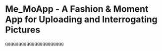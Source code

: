 # Me_MoApp - A Fashion & Moment App for Uploading and Interrogating Pictures
gggggggggggggggggggggg

